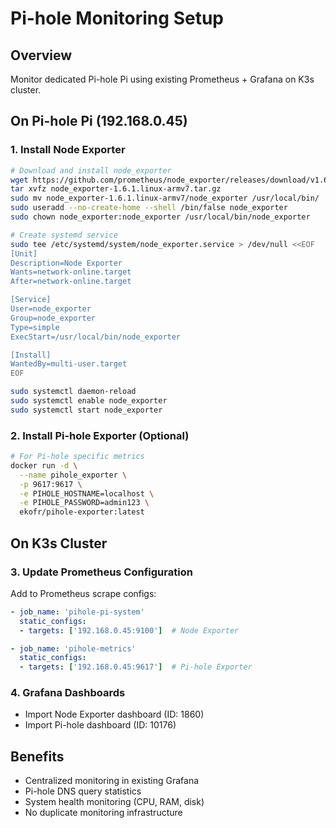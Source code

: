 # Pi-hole Monitoring Setup

## Overview
Monitor dedicated Pi-hole Pi using existing Prometheus + Grafana on K3s cluster.

## On Pi-hole Pi (192.168.0.45)

### 1. Install Node Exporter
```bash
# Download and install node_exporter
wget https://github.com/prometheus/node_exporter/releases/download/v1.6.1/node_exporter-1.6.1.linux-armv7.tar.gz
tar xvfz node_exporter-1.6.1.linux-armv7.tar.gz
sudo mv node_exporter-1.6.1.linux-armv7/node_exporter /usr/local/bin/
sudo useradd --no-create-home --shell /bin/false node_exporter
sudo chown node_exporter:node_exporter /usr/local/bin/node_exporter

# Create systemd service
sudo tee /etc/systemd/system/node_exporter.service > /dev/null <<EOF
[Unit]
Description=Node Exporter
Wants=network-online.target
After=network-online.target

[Service]
User=node_exporter
Group=node_exporter
Type=simple
ExecStart=/usr/local/bin/node_exporter

[Install]
WantedBy=multi-user.target
EOF

sudo systemctl daemon-reload
sudo systemctl enable node_exporter
sudo systemctl start node_exporter
```

### 2. Install Pi-hole Exporter (Optional)
```bash
# For Pi-hole specific metrics
docker run -d \
  --name pihole_exporter \
  -p 9617:9617 \
  -e PIHOLE_HOSTNAME=localhost \
  -e PIHOLE_PASSWORD=admin123 \
  ekofr/pihole-exporter:latest
```

## On K3s Cluster

### 3. Update Prometheus Configuration
Add to Prometheus scrape configs:
```yaml
- job_name: 'pihole-pi-system'
  static_configs:
  - targets: ['192.168.0.45:9100']  # Node Exporter

- job_name: 'pihole-metrics'
  static_configs:
  - targets: ['192.168.0.45:9617']  # Pi-hole Exporter
```

### 4. Grafana Dashboards
- Import Node Exporter dashboard (ID: 1860)
- Import Pi-hole dashboard (ID: 10176)

## Benefits
- Centralized monitoring in existing Grafana
- Pi-hole DNS query statistics
- System health monitoring (CPU, RAM, disk)
- No duplicate monitoring infrastructure